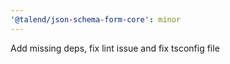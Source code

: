 ```yaml
---
'@talend/json-schema-form-core': minor
---
```


Add missing deps, fix lint issue and fix tsconfig file
